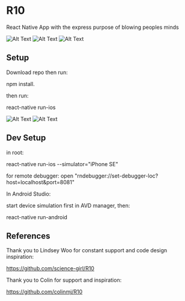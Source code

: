 # R10

React Native App with the express purpose of blowing peoples minds

![Alt Text](https://github.com/NCMoseley/R10/blob/master/js/assets/images/AboutScreen.gif)
![Alt Text](https://github.com/NCMoseley/R10/blob/master/js/assets/images/Schedule.gif)
![Alt Text](https://github.com/NCMoseley/R10/blob/master/js/assets/images/Session.gif)

## Setup

Download repo then run:

npm install.

then run:

react-native run-ios

![Alt Text](https://github.com/NCMoseley/R10/blob/master/js/assets/images/Session2.gif)
![Alt Text](https://github.com/NCMoseley/R10/blob/master/js/assets/images/Faves.gif)

## Dev Setup

in root:

react-native run-ios --simulator="iPhone SE"

for remote debugger:
open "rndebugger://set-debugger-loc?host=localhost&port=8081"

In Android Studio:

start device simulation first in AVD manager, then:

react-native run-android

## References

Thank you to Lindsey Woo for constant support and code design inspiration:

https://github.com/science-girl/R10

Thank you to Colin for support and inspiration:

https://github.com/colinmj/R10
